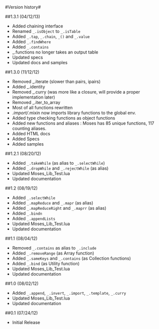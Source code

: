 #Version history#

##1.3.1 (04/12/13)
* Added chaining interface
* Renamed `_.isObject` to `_.isTable`
* Added `_.tap`, `_.chain`, `_()` and `_.value`
* Added `_.findWhere`
* Added `_.contains`
* _.functions no longer takes an output table
* Updated specs
* Updated docs and samples

##1.3.0 (11/12/12)
* Removed _.iterate (slower than pairs, ipairs)
* Added _.identity
* Removed _.curry (was more like a closure, will provide a proper implementation later)
* Removed _.iter_to_array
* Most of all functions rewritten
* _.import/_.mixin now imports library functions to the global env.
* Added type checking functions as object functions
* Added new functions and aliases : Moses has 85 unique functions, 117 counting aliases.
* Added HTML docs
* Added Specs
* Added samples

##1.2.1 (08/20/12)
* Added `_.takeWhile` (as alias to `_.selectWhile`)
* Added `_.dropWhile` and `_.rejectWhile` (as alias)
* Updated Moses_Lib_Test.lua
* Updated documentation

##1.2 (08/19/12)
* Added `_.selectWhile`
* Added `_.mapReduce` and `_.mapr` (as alias)
* Added `_.mapReduceRight` and `_.maprr` (as alias)
* Added `_.bindn`
* Added `_.appendLists`
* Updated Moses_Lib_Test.lua
* Updated documentation

##1.1 (08/04/12)
* Removed `_.contains` as alias to `_.include`
* Added `_.removeRange` (as Array function)
* Added `_.sameKeys` and `_.contains` (as Collection functions)
* Added `_.bind` (as Utility function)
* Updated Moses_Lib_Test.lua
* Updated documentation

##1.0 (08/02/12)
* Added `_.append`, `_.invert`, `_.import`, `_.template`, `_.curry`
* Updated Moses_Lib_Test.lua
* Updated documentation

##0.1 (07/24/12)
* Initial Release
